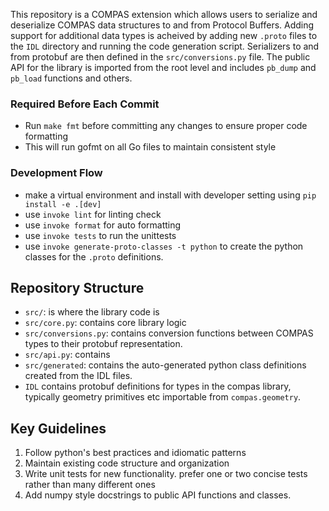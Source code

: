 This repository is a COMPAS extension which allows users to serialize and deserialize COMPAS data structures to and from Protocol Buffers.
Adding support for additional data types is acheived by adding new `.proto` files to the `IDL` directory and running the code generation script.
Serializers to and from protobuf are then defined in the `src/conversions.py` file.
The public API for the library is imported from the root level and includes `pb_dump` and `pb_load` functions and others.

### Required Before Each Commit
- Run `make fmt` before committing any changes to ensure proper code formatting
- This will run gofmt on all Go files to maintain consistent style

### Development Flow
- make a virtual environment and install with developer setting using `pip install -e .[dev]`
- use `invoke lint` for linting check
- use `invoke format` for auto formatting
- use `invoke tests` to run the unittests
- use `invoke generate-proto-classes -t python` to create the python classes for the `.proto` definitions.

## Repository Structure
- `src/`: is where the library code is
- `src/core.py`: contains core library logic
- `src/conversions.py`: contains conversion functions between COMPAS types to their protobuf representation.
- `src/api.py`: contains  
- `src/generated`: contains the auto-generated python class definitions created from the IDL files.
- `IDL` contains protobuf definitions for types in the compas library, typically geometry primitives etc importable from `compas.geometry`.

## Key Guidelines
1. Follow python's best practices and idiomatic patterns
2. Maintain existing code structure and organization
3. Write unit tests for new functionality. prefer one or two concise tests rather than many different ones
4. Add numpy style docstrings to public API functions and classes.
